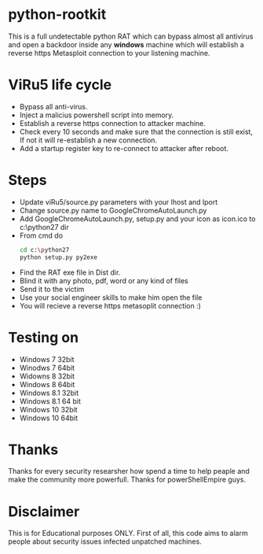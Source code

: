 # python-rootkit
 This is a full undetectable python RAT which can bypass almost all antivirus and open a backdoor inside any **windows** machine which will establish a reverse https Metasploit connection to your listening machine. 
 
# ViRu5 life cycle
- Bypass all anti-virus.
- Inject a malicius powershell script into memory.
- Establish a reverse https connection to attacker machine.
- Check every 10 seconds and make sure that the connection is still exist, If not it will re-establish a new connection.
- Add a startup register key to re-connect to attacker after reboot.

 # Steps
 - Update viRu5/source.py parameters with your lhost and lport
 - Change source.py name to GoogleChromeAutoLaunch.py
 - Add GoogleChromeAutoLaunch.py, setup.py and your icon as icon.ico to c:\python27 dir
 - From cmd do 
    ```bash
    cd c:\python27
    python setup.py py2exe
    ```
 - Find the RAT exe file in Dist dir.
 - Blind it with any photo, pdf, word or any kind of files
 - Send it to the victim
 - Use your social engineer skills to make him open the file
 - You will recieve a reverse https metasoplit connection :)
 
 # Testing on
 - Windows 7 32bit
 - Winodws 7 64bit
 - Widowns 8 32bit
 - Windows 8 64bit
 - Windows 8.1 32bit
 - Windows 8.1 64 bit
 - Windows 10 32bit
 - Windows 10 64bit
 
# Thanks
Thanks for every security researsher how spend a time to help peaple and make the community more powerfull. Thanks for powerShellEmpire guys.

 # Disclaimer
 This is for Educational purposes ONLY. First of all, this code aims to alarm people about security issues infected unpatched machines.
